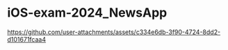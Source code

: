 # iOS-exam-2024_NewsApp



https://github.com/user-attachments/assets/c334e6db-3f90-4724-8dd2-d101671fcaa4

